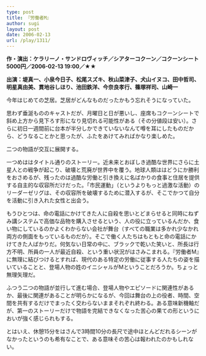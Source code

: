 ```yaml
---
type: post
title: 『労働者M』
author: sugi
layout: post
date: 2006-02-13
url: /play/1311/
---
```

**作・演出：ケラリーノ・サンドロヴィッチ／シアターコクーン／コクーンシート5000円／2006-02-13 19:00／★★**

**出演：堤真一、小泉今日子、松尾スズキ、秋山菜津子、犬山イヌコ、田中哲司、明星真由美、貫地谷しほり、池田鉄洋、今奈良孝行、篠塚祥司、山崎一**

今年はじめての芝居。芝居がどんなものだったかもう忘れそうになっていた。

思わず垂涎もののキャストだが、月曜日と日が悪いし、座席もコクーンシートで斜め上方から見下ろす形になり見切れる可能性がある（その分値段は安い）。さらに初日一週間前に台本が半分しかできていないなんて噂を耳にしたものだから、どうなることかと思ったが、ふたをあけてみればかなり楽しめた。

二つの物語が交互に展開する。

一つめははタイトル通りのストーリー。近未来とおぼしき過酷な世界にさらに土星人との戦争が起こり、破壊と荒廃が世界中を覆う。地球人類ははどうにか勝利をおさめるが、残ったのは過酷な労働と引き換えに名ばかりの食事と住居を提供する自主的な収容所だけだった。「市民運動」（というよりもっと過激な活動）のリーダーゼリグは、その収容所を破壊するために潜入するが、そこでかつて自分を活動に引き入れた女性と出会う。

もうひとつは、命の電話にかけてきた人に自殺を思いとどまらせると同時にねずみ講システムで高価な品物を購入させるという、人の役に立っているんだか、食い物にしているのかよくわからない会社が舞台（すべての職業は多かれ少なかれ両方の側面をもっているものだが）。そこで働く人たちはもともと命の電話にかけてきた人ばかりだ。何気ない日常の中に、ブラックで乾いた笑いと、所長は行方不明、所員の一人が最近自殺、という重い状況がはさみこまれる。『労働者M』に無理に結びつけるとすれば、現代のある特定の労働に従事する人たちの姿を描いていることと、登場人物の姓のイニシャルがMということだろうか。ちょっと無理矢理だ。

ふつう二つの物語が並行して進む場合、登場人物やエピソードに関連性があるか、最後に関連があることが明らかになるが、今回は舞台の上の役者、時間、空間を共有するだけでまったく交わらないままそれぞれ終わる。ある意味新機軸だが、第一のストーリーだけで物語を完結できなくなった苦心の果ての形というにおいが強く感じられもする。

とはいえ、休憩15分をはさんで3時間10分の長尺で途中ほとんどだれるシーンがなかったというのも希有なことで、ある意味その苦心は報われたのかもしれない。

